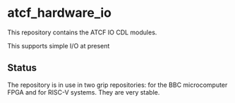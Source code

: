 # atcf_hardware_io

This repository contains the ATCF IO CDL modules.

This supports simple I/O at present

## Status

The repository is in use in two grip repositories: for the BBC
microcomputer FPGA and for RISC-V systems. They are very stable.

